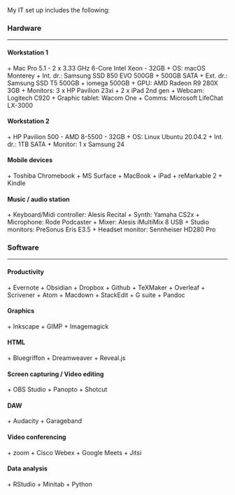 
My IT set up includes the following:

<h3>Hardware</h3>
<hr />

<h4>Workstation 1</h4>
+ Mac Pro 5.1 - 2 x 3.33 GHz 6-Core Intel Xeon - 32GB
+ OS: macOS Monterey
+ Int. dr.: Samsung SSD 850 EVO 500GB + 500GB SATA 
+ Ext. dr.: Samsung SSD T5 500GB + iomega 500GB
+ GPU: AMD Radeon R9 280X 3GB
+ Monitors: 3 x HP Pavilion 23xi + 2 x iPad 2nd gen
+ Webcam: Logitech C920
+ Graphic tablet: Wacom One
+ Comms: Microsoft LifeChat LX-3000

<h4> Workstation 2</h4>
+ HP Pavilion 500 - AMD 8-5500 - 32GB 
+ OS: Linux Ubuntu 20.04.2
+ Int. dr.: 1TB SATA
+ Monitor: 1 x Samsung 24

<h4>Mobile devices</h4>
+ Toshiba Chromebook
+ MS Surface
+ MacBook
+ iPad
+ reMarkable 2
+ Kindle

<h4>Music / audio station</h4>
+ Keyboard/Midi controller: Alesis Recital
+ Synth: Yamaha CS2x
+ Microphone: Rode Podcaster
+ Mixer: Alesis iMultiMix 8 USB
+ Studio monitors: PreSonus Eris E3.5
+ Headset monitor: Sennheiser HD280 Pro

<h3>Software</h3>
<hr />
<h4>Productivity</h4>
  + Evernote
  + Obsidian
  + Dropbox
  + Github
  + TeXMaker
  + Overleaf
  + Scrivener
  + Atom
  + Macdown
  + StackEdit
  + G suite
  + Pandoc
<h4>Graphics</h4>
  + Inkscape
  + GIMP
  + Imagemagick
<h4>HTML</h4> 
  + Bluegriffon
  + Dreamweaver
  + Reveal.js
<h4>Screen capturing / Video editing</h4>
  + OBS Studio
  + Panopto
  + Shotcut
<h4>DAW</h4>
  + Audacity
  + Garageband
<h4>Video conferencing</h4>
  + zoom
  + Cisco Webex
  + Google Meets
  + Jitsi
<h4>Data analysis</h4>
  + RStudio
  + Minitab
  + Python
